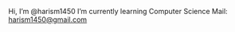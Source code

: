 Hi, I’m @harism1450
I’m currently learning Computer Science
Mail: harism1450@gmail.com


<!---
harism1450/harism1450 is a ✨ special ✨ repository because its `README.md` (this file) appears on your GitHub profile.
You can click the Preview link to take a look at your changes.
--->
